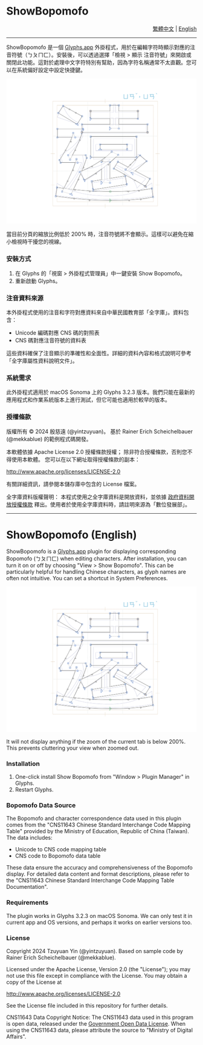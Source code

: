 # ShowBopomofo

<div align="right">
  <a href="#ShowBopomofo">繁體中文</a> | 
  <a href="#ShowBopomofo-English">English</a>
</div>

---

ShowBopomofo 是一個 [Glyphs.app](https://glyphsapp.com/) 外掛程式，用於在編輯字符時顯示對應的注音符號（ㄅㄆㄇㄈ）。安裝後，可以透過選擇「檢視 > 顯示 注音符號」來開啟或關閉此功能。這對於處理中文字符特別有幫助，因為字符名稱通常不太直觀。您可以在系統偏好設定中設定快捷鍵。

![ShowBopomofo 截圖](ShowBopomofo.png)

當目前分頁的縮放比例低於 200% 時，注音符號將不會顯示。這樣可以避免在縮小檢視時干擾您的視線。

### 安裝方式

1. 在 Glyphs 的「視窗 > 外掛程式管理員」中一鍵安裝 Show Bopomofo。
2. 重新啟動 Glyphs。

### 注音資料來源

本外掛程式使用的注音和字符對應資料來自中華民國教育部「全字庫」。資料包含：

- Unicode 編碼對應 CNS 碼的對照表
- CNS 碼對應注音符號的資料表

這些資料確保了注音顯示的準確性和全面性。詳細的資料內容和格式說明可參考「全字庫屬性資料說明文件」。

### 系統需求

此外掛程式適用於 macOS Sonoma 上的 Glyphs 3.2.3 版本。我們只能在最新的應用程式和作業系統版本上進行測試，但它可能也適用於較早的版本。

### 授權條款

版權所有 © 2024 殷慈遠 (@yintzuyuan)。
基於 Rainer Erich Scheichelbauer (@mekkablue) 的範例程式碼開發。

本軟體依據 Apache License 2.0 授權條款授權；
除非符合授權條款，否則您不得使用本軟體。
您可以在以下網址取得授權條款的副本：

http://www.apache.org/licenses/LICENSE-2.0

有關詳細資訊，請參閱本儲存庫中包含的 License 檔案。

全字庫資料版權聲明：
本程式使用之全字庫資料是開放資料，並依據 [政府資料開放授權條款](https://data.gov.tw/license) 釋出。使用者於使用全字庫資料時，請註明來源為「數位發展部」。

---

# ShowBopomofo (English)

ShowBopomofo is a [Glyphs.app](https://glyphsapp.com/) plugin for displaying corresponding Bopomofo (ㄅㄆㄇㄈ) when editing characters. After installation, you can turn it on or off by choosing "View > Show Bopomofo". This can be particularly helpful for handling Chinese characters, as glyph names are often not intuitive. You can set a shortcut in System Preferences.

![ShowBopomofo Screenshot](ShowBopomofo.png)

It will not display anything if the zoom of the current tab is below 200%. This prevents cluttering your view when zoomed out.

### Installation

1. One-click install Show Bopomofo from "Window > Plugin Manager" in Glyphs.
2. Restart Glyphs.

### Bopomofo Data Source

The Bopomofo and character correspondence data used in this plugin comes from the "CNS11643 Chinese Standard Interchange Code Mapping Table" provided by the Ministry of Education, Republic of China (Taiwan). The data includes:

- Unicode to CNS code mapping table
- CNS code to Bopomofo data table

These data ensure the accuracy and comprehensiveness of the Bopomofo display. For detailed data content and format descriptions, please refer to the "CNS11643 Chinese Standard Interchange Code Mapping Table Documentation".

### Requirements

The plugin works in Glyphs 3.2.3 on macOS Sonoma. We can only test it in current app and OS versions, and perhaps it works on earlier versions too.

### License

Copyright 2024 Tzuyuan Yin (@yintzuyuan).
Based on sample code by Rainer Erich Scheichelbauer (@mekkablue).

Licensed under the Apache License, Version 2.0 (the "License");
you may not use this file except in compliance with the License.
You may obtain a copy of the License at

http://www.apache.org/licenses/LICENSE-2.0

See the License file included in this repository for further details.

CNS11643 Data Copyright Notice:
The CNS11643 data used in this program is open data, released under the [Government Open Data License](https://data.gov.tw/license). When using the CNS11643 data, please attribute the source to "Ministry of Digital Affairs".

